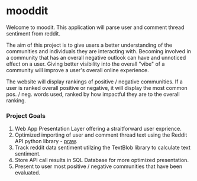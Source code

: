 # mooddit
Welcome to moodit. This application will parse user and comment thread sentiment from reddit.

The aim of this project is to give users a better understanding of the communities and individuals they are interacting with. Becoming involved in a community that has an overall negative outlook can have and unnoticed effect on a user. Giving better visibility into the overall "vibe" of a community will improve a user's overall online experience.

The website will display rankings of positive / negative communities. If a user is ranked overall positive or negative, it will display the most common pos. / neg. words used, ranked by how impactful they are to the overall ranking.

### Project Goals
1.  Web App Presentation Layer offering a straitforward user exprience.
2.  Optimized importing of user and comment thread text using the Reddit API python library - [praw](https://praw.readthedocs.io/en/stable/).
3.  Track reddit data sentiment utilzing the TextBlob library to calculate text sentiment.
4.  Store API call results in SQL Database for more optimized presentation.
5.  Present to user most positive / negative communities that have been evaluated.



